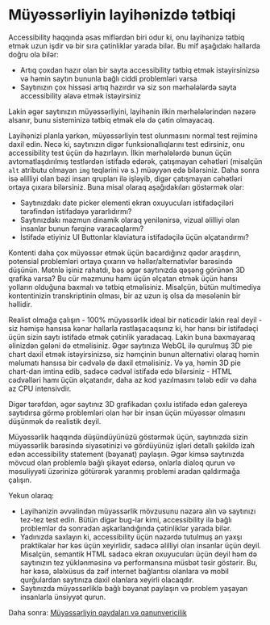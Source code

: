 # Müyəssərliyin layihənizdə tətbiqi

Accessibility haqqında əsas miflərdən biri odur ki, onu layihənizə tətbiq etmək uzun işdir və bir sıra çətinliklər yarada bilər.
Bu mif aşağıdakı hallarda doğru ola bilər:

- Artıq çoxdan hazır olan bir sayta accessibility tətbiq etmək istəyirsinizsə və həmin saytın bununla bağlı ciddi problemləri varsa
- Saytınızın çox hissəsi artıq hazırdır və siz son mərhələlərdə sayta accessibility əlavə etmək istəyirsiniz

Lakin əgər saytınızın müyəssərliyini, layihənin ilkin mərhələlərindən nəzərə alsanır, bunu sisteminizə tətbiq etmək elə də çətin olmayacaq.

Layihənizi planla yarkən, müyəssərliyin test olunmasını normal test rejiminə daxil edin. Necə ki, saytınızın digər funksionallıqlarını test edirsiniz, onu accessibility test üçün də hazırlayın.
İlkin mərhələlərdə bunun üçün avtomatlaşdırılmış testlərdən istifadə edərək, çatışmayan cəhətləri (misalçün `alt` atributu olmayan `img` teqlərini və s.) müəyyən edə bilərsiniz.
Daha sonra isə əlilliyi olan bəzi insan qrupları ilə işləyib, digər çatışmayan cəhətləri ortaya çıxara bilərsiniz. Buna misal olaraq aşağıdakıları göstərmək olar:

- Saytınızdakı date picker elementi ekran oxuyucuları istifadəçiləri tərəfindən istifadəyə yararlıdırmı?
- Saytınızdakı məzmun dinamik olaraq yenilənirsə, vizual əlilliyi olan insanlar bunun fərqinə varacaqlarmı?
- İstifadə etiyiniz UI Buttonlar klaviatura istifadəçilə üçün əlçatandırmı?

Kontenti daha çox müyəssər etmək üçün bacardığınız qədər araşdırın, potensial problemləri ortaya çıxarın və həllər/alternativlər barəsində düşünün. Mətnlə işiniz rahatdı, bəs əgər saytınızda qəşəng görünən 3D qrafika varsa?
Bu cür məzmunu hamı üçün əlçatan etmək üçün hansı yolların olduğuna baxmalı və tətbiq etməlisiniz. Misalçün, bütün multimediya kontentinizin transkriptinin olması, bir az uzun iş olsa da məsələnin bir həllidir.

Realist olmağa çalışın - 100% müyəssərlik ideal bir nəticədir lakin real deyil - siz həmişə hansısa kənar hallarla rastlaşacaqsınız ki, hər hansı bir istifadəçi üçün sizin saytı istifadə etmək çətinlik yaradacaq.
Lakin buna baxmayaraq əlinizdən gələni də etməlisiniz. Əgər saytınıza WebGL ilə qurulmuş 3D pie chart daxil etmək istəyirsinizsə, siz həmçinin bunun alternativi olaraq həmin məlumatı hansısa bir cədvələ də daxil etməlisiniz.
Və ya, həmin 3D pie chart-dan imtina edib, sadəcə cədvəl istifadə edə bilərsiniz - HTML cədvəlləri hamı üçün əlçatandır, daha az kod yazılmasını tələb edir və daha az CPU intensivdir.

Digər tərəfdən, əgər saytınız 3D grafikadan çoxlu istifadə edən galereya saytıdırsa görmə problemləri olan hər bir insan üçün müyəssər olmasını düşünmək də realistik deyil.

Müyəssərlik haqqında düşündüyünüzü göstərmək üçün, saytınızda sizin müyəssərlik barəsində siyasətinizi və gördüyünüz işləri detallı şəkildə izah edən accessibility statement (bəyanat) paylaşın. Əgər kimsə saytınızda mövcud olan problemlə bağlı şikayət edərsə, onlarla dialoq qurun və məsuliyyəti üzərinizə götürərək yaranmış problemi aradan qaldırmağa çalışın.

Yekun olaraq:

- Layihənizin əvvəlindən müyəssərlik mövzusunu nəzərə alın və saytınızı tez-tez test edin. Bütün digər bug-lar kimi, accessibility ilə bağlı problemlər də sonradan aşkarlandığında çətinliklər yarada bilər.
- Yadınızda saxlayın ki, accessibility üçün nəzərdə tutulmuş ən yaxşı praktikalar hər kəs üçün xeyirlidir, sadəcə əlilliyi olan insanlar üçün deyil. Misalçün, semantik HTML sadəcə ekran oxuyucuları üçün deyil həm də saytınızın tez yüklənməsinə və performansına müsbət təsir göstərir. Bu, hər kəsə, ələlxüsus da zəif internet bağlantısı olanlara və mobil qurğulardan saytınıza daxil olanlara xeyirli olacaqdır.
- Saytınızda müyəssərliklə bağlı bəyanat paylaşın və problem yaşayan insanlarla ünsiyyət qurun.

Daha sonra: [Müyəssərliyin qaydaları və qanunvericilik](muyesserlik-nedir/qaydalar-ve-qanunvericilik.md)
